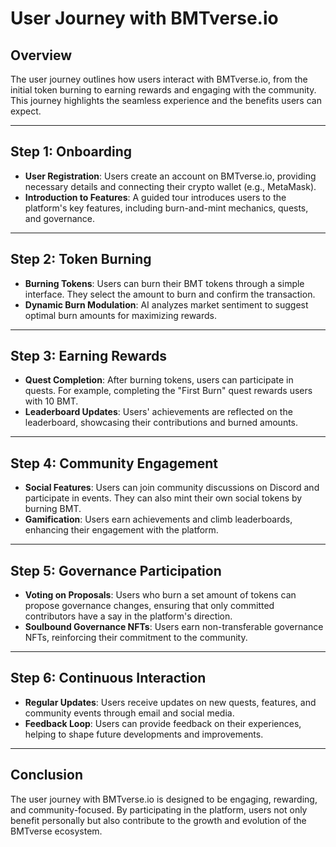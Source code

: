 # User Journey with BMTverse.io

## Overview
The user journey outlines how users interact with BMTverse.io, from the initial token burning to earning rewards and engaging with the community. This journey highlights the seamless experience and the benefits users can expect.

---

## Step 1: Onboarding
- **User Registration**: Users create an account on BMTverse.io, providing necessary details and connecting their crypto wallet (e.g., MetaMask).
- **Introduction to Features**: A guided tour introduces users to the platform's key features, including burn-and-mint mechanics, quests, and governance.

---

## Step 2: Token Burning
- **Burning Tokens**: Users can burn their BMT tokens through a simple interface. They select the amount to burn and confirm the transaction.
- **Dynamic Burn Modulation**: AI analyzes market sentiment to suggest optimal burn amounts for maximizing rewards.

---

## Step 3: Earning Rewards
- **Quest Completion**: After burning tokens, users can participate in quests. For example, completing the "First Burn" quest rewards users with 10 BMT.
- **Leaderboard Updates**: Users' achievements are reflected on the leaderboard, showcasing their contributions and burned amounts.

---

## Step 4: Community Engagement
- **Social Features**: Users can join community discussions on Discord and participate in events. They can also mint their own social tokens by burning BMT.
- **Gamification**: Users earn achievements and climb leaderboards, enhancing their engagement with the platform.

---

## Step 5: Governance Participation
- **Voting on Proposals**: Users who burn a set amount of tokens can propose governance changes, ensuring that only committed contributors have a say in the platform's direction.
- **Soulbound Governance NFTs**: Users earn non-transferable governance NFTs, reinforcing their commitment to the community.

---

## Step 6: Continuous Interaction
- **Regular Updates**: Users receive updates on new quests, features, and community events through email and social media.
- **Feedback Loop**: Users can provide feedback on their experiences, helping to shape future developments and improvements.

---

## Conclusion
The user journey with BMTverse.io is designed to be engaging, rewarding, and community-focused. By participating in the platform, users not only benefit personally but also contribute to the growth and evolution of the BMTverse ecosystem.
